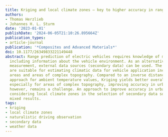 ```yaml
---
title: Kriging and local climate zones – key to higher accuracy in range prediction?
authors:
- Thomas Herzlieb
- Johannes H. L. Sturm
date: '2023-01-01'
publishDate: '2024-06-05T21:10:26.895664Z'
publication_types:
- article-journal
publication: '*Composites and Advanced Materials*'
doi: 10.1177/26349833221149448
abstract: Range prediction of electric vehicles requires knowledge of many parameters,
  including information about the vehicle environment. As an alternative to onboard
  measurement, external data sources (secondary data) can be used. The presented methods
  are suitable for estimating climatic data for vehicle application including urban
  areas and areas of complex topography. Compared to an inverse distance weighting
  approach for ambient temperature values, Kriging yields better overall accuracy
  especially for areas of complex topography, improving accuracy in urban regions,
  however, remains a challenge. An approach to improve accuracy in urban areas by
  considering local climate zones in the selection of secondary data sources produces
  mixed results.
tags:
- kriging
- local climate zones
- naturalistic driving observation
- secondary data
- weather data
---
```

